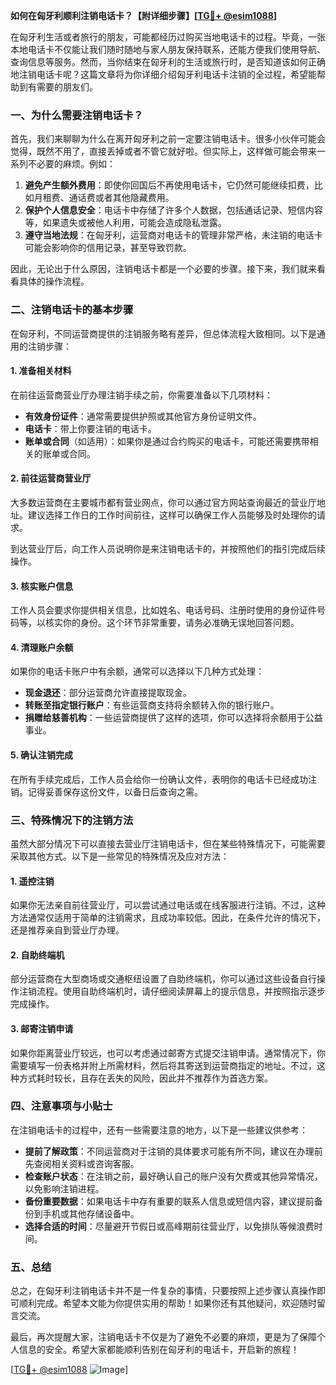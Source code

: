 **如何在匈牙利顺利注销电话卡？【附详细步骤】[[TG💪+ @esim1088](https://t.me/s/esim1088)]**

在匈牙利生活或者旅行的朋友，可能都经历过购买当地电话卡的过程。毕竟，一张本地电话卡不仅能让我们随时随地与家人朋友保持联系，还能方便我们使用导航、查询信息等服务。然而，当你结束在匈牙利的生活或旅行时，是否知道该如何正确地注销电话卡呢？这篇文章将为你详细介绍匈牙利电话卡注销的全过程，希望能帮助到有需要的朋友们。

### **一、为什么需要注销电话卡？**

首先，我们来聊聊为什么在离开匈牙利之前一定要注销电话卡。很多小伙伴可能会觉得，既然不用了，直接丢掉或者不管它就好啦。但实际上，这样做可能会带来一系列不必要的麻烦。例如：

1. **避免产生额外费用**：即使你回国后不再使用电话卡，它仍然可能继续扣费，比如月租费、通话费或者其他隐藏费用。
2. **保护个人信息安全**：电话卡中存储了许多个人数据，包括通话记录、短信内容等，如果遗失或被他人利用，可能会造成隐私泄露。
3. **遵守当地法规**：在匈牙利，运营商对电话卡的管理非常严格，未注销的电话卡可能会影响你的信用记录，甚至导致罚款。

因此，无论出于什么原因，注销电话卡都是一个必要的步骤。接下来，我们就来看看具体的操作流程。

### **二、注销电话卡的基本步骤**

在匈牙利，不同运营商提供的注销服务略有差异，但总体流程大致相同。以下是通用的注销步骤：

#### **1. 准备相关材料**
在前往运营商营业厅办理注销手续之前，你需要准备以下几项材料：
- **有效身份证件**：通常需要提供护照或其他官方身份证明文件。
- **电话卡**：带上你要注销的电话卡。
- **账单或合同**（如适用）：如果你是通过合约购买的电话卡，可能还需要携带相关的账单或合同。

#### **2. 前往运营商营业厅**
大多数运营商在主要城市都有营业网点，你可以通过官方网站查询最近的营业厅地址。建议选择工作日的工作时间前往，这样可以确保工作人员能够及时处理你的请求。

到达营业厅后，向工作人员说明你是来注销电话卡的，并按照他们的指引完成后续操作。

#### **3. 核实账户信息**
工作人员会要求你提供相关信息，比如姓名、电话号码、注册时使用的身份证件号码等，以核实你的身份。这个环节非常重要，请务必准确无误地回答问题。

#### **4. 清理账户余额**
如果你的电话卡账户中有余额，通常可以选择以下几种方式处理：
- **现金退还**：部分运营商允许直接提取现金。
- **转账至指定银行账户**：有些运营商支持将余额转入你的银行账户。
- **捐赠给慈善机构**：一些运营商提供了这样的选项，你可以选择将余额用于公益事业。

#### **5. 确认注销完成**
在所有手续完成后，工作人员会给你一份确认文件，表明你的电话卡已经成功注销。记得妥善保存这份文件，以备日后查询之需。

### **三、特殊情况下的注销方法**

虽然大部分情况下可以直接去营业厅注销电话卡，但在某些特殊情况下，可能需要采取其他方式。以下是一些常见的特殊情况及应对方法：

#### **1. 遥控注销**
如果你无法亲自前往营业厅，可以尝试通过电话或在线客服进行注销。不过，这种方法通常仅适用于简单的注销需求，且成功率较低。因此，在条件允许的情况下，还是推荐亲自到营业厅办理。

#### **2. 自助终端机**
部分运营商在大型商场或交通枢纽设置了自助终端机，你可以通过这些设备自行操作注销流程。使用自助终端机时，请仔细阅读屏幕上的提示信息，并按照指示逐步完成操作。

#### **3. 邮寄注销申请**
如果你距离营业厅较远，也可以考虑通过邮寄方式提交注销申请。通常情况下，你需要填写一份表格并附上所需材料，然后将其寄送到运营商指定的地址。不过，这种方式耗时较长，且存在丢失的风险，因此并不推荐作为首选方案。

### **四、注意事项与小贴士**

在注销电话卡的过程中，还有一些需要注意的地方，以下是一些建议供参考：

- **提前了解政策**：不同运营商对于注销的具体要求可能有所不同，建议在办理前先查阅相关资料或咨询客服。
- **检查账户状态**：在注销之前，最好确认自己的账户没有欠费或其他异常情况，以免影响注销进程。
- **备份重要数据**：如果电话卡中存有重要的联系人信息或短信内容，建议提前备份到手机或其他存储设备中。
- **选择合适的时间**：尽量避开节假日或高峰期前往营业厅，以免排队等候浪费时间。

### **五、总结**

总之，在匈牙利注销电话卡并不是一件复杂的事情，只要按照上述步骤认真操作即可顺利完成。希望本文能为你提供实用的帮助！如果你还有其他疑问，欢迎随时留言交流。

最后，再次提醒大家，注销电话卡不仅是为了避免不必要的麻烦，更是为了保障个人信息的安全。希望大家都能顺利告别在匈牙利的电话卡，开启新的旅程！

[[TG💪+ @esim1088](https://t.me/s/esim1088) ![Image](https://i.postimg.cc/4NQfJmqS/Snipaste-2025-05-13-00-14-12.png)]